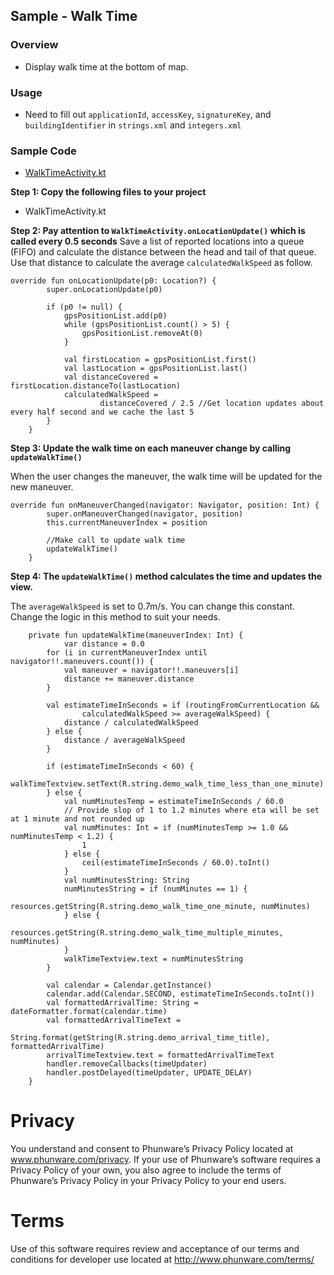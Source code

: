 ## Sample - Walk Time

### Overview
- Display walk time at the bottom of map.

### Usage

- Need to fill out `applicationId`, `accessKey`, `signatureKey`, and `buildingIdentifier` in `strings.xml` and `integers.xml`

### Sample Code
- [WalkTimeActivity.kt](https://github.com/phunware/maas-mapping-android-sdk/blob/sample_code_updates/Samples/kotlin/src/main/java/com/phunware/kotlin/sample/routing/WalkTimeActivity.kt)

**Step 1: Copy the following files to your project**

- WalkTimeActivity.kt

**Step 2: Pay attention to `WalkTimeActivity.onLocationUpdate()` which is called every 0.5 seconds**
Save a list of reported locations into a queue (FIFO) and calculate the distance between the head and tail of that queue. Use that distance to calculate the average `calculatedWalkSpeed` as follow.

```
override fun onLocationUpdate(p0: Location?) {
        super.onLocationUpdate(p0)

        if (p0 != null) {
            gpsPositionList.add(p0)
            while (gpsPositionList.count() > 5) {
                gpsPositionList.removeAt(0)
            }

            val firstLocation = gpsPositionList.first()
            val lastLocation = gpsPositionList.last()
            val distanceCovered = firstLocation.distanceTo(lastLocation)
            calculatedWalkSpeed =
                    distanceCovered / 2.5 //Get location updates about every half second and we cache the last 5
        }
    }
```

**Step 3: Update the walk time on each maneuver change by calling `updateWalkTime()`**

When the user changes the maneuver, the walk time will be updated for the new maneuver.
```
override fun onManeuverChanged(navigator: Navigator, position: Int) {
        super.onManeuverChanged(navigator, position)
        this.currentManeuverIndex = position

        //Make call to update walk time
        updateWalkTime()
    }
```

**Step 4: The `updateWalkTime()` method calculates the time and updates the view.**

The `averageWalkSpeed` is set to 0.7m/s. You can change this constant.
Change the logic in this method to suit your needs.

```
    private fun updateWalkTime(maneuverIndex: Int) {
            var distance = 0.0
        for (i in currentManeuverIndex until navigator!!.maneuvers.count()) {
            val maneuver = navigator!!.maneuvers[i]
            distance += maneuver.distance
        }

        val estimateTimeInSeconds = if (routingFromCurrentLocation &&
                calculatedWalkSpeed >= averageWalkSpeed) {
            distance / calculatedWalkSpeed
        } else {
            distance / averageWalkSpeed
        }

        if (estimateTimeInSeconds < 60) {
            walkTimeTextview.setText(R.string.demo_walk_time_less_than_one_minute)
        } else {
            val numMinutesTemp = estimateTimeInSeconds / 60.0
            // Provide slop of 1 to 1.2 minutes where eta will be set at 1 minute and not rounded up
            val numMinutes: Int = if (numMinutesTemp >= 1.0 && numMinutesTemp < 1.2) {
                1
            } else {
                ceil(estimateTimeInSeconds / 60.0).toInt()
            }
            val numMinutesString: String
            numMinutesString = if (numMinutes == 1) {
                resources.getString(R.string.demo_walk_time_one_minute, numMinutes)
            } else {
                resources.getString(R.string.demo_walk_time_multiple_minutes, numMinutes)
            }
            walkTimeTextview.text = numMinutesString
        }

        val calendar = Calendar.getInstance()
        calendar.add(Calendar.SECOND, estimateTimeInSeconds.toInt())
        val formattedArrivalTime: String = dateFormatter.format(calendar.time)
        val formattedArrivalTimeText =
                String.format(getString(R.string.demo_arrival_time_title), formattedArrivalTime)
        arrivalTimeTextview.text = formattedArrivalTimeText
        handler.removeCallbacks(timeUpdater)
        handler.postDelayed(timeUpdater, UPDATE_DELAY)
    }
```

# Privacy
You understand and consent to Phunware’s Privacy Policy located at www.phunware.com/privacy. If your use of Phunware’s software requires a Privacy Policy of your own, you also agree to include the terms of Phunware’s Privacy Policy in your Privacy Policy to your end users.

# Terms
Use of this software requires review and acceptance of our terms and conditions for developer use located at http://www.phunware.com/terms/